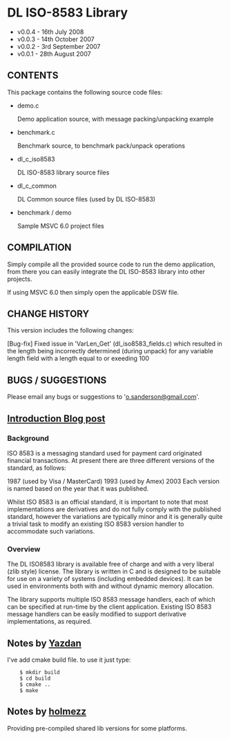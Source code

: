 # DL ISO-8583 Library

- v0.0.4 - 16th July 2008
- v0.0.3 - 14th October 2007
- v0.0.2 - 3rd September 2007
- v0.0.1 - 28th August 2007

## CONTENTS

This package contains the following source code files:

  - demo.c

      Demo application source, with message packing/unpacking example

  - benchmark.c
  
      Benchmark source, to benchmark pack/unpack operations

  - dl_c_iso8583

      DL ISO-8583 library source files

  - dl_c_common

      DL Common source files (used by DL ISO-8583)

  - benchmark / demo
  
      Sample MSVC 6.0 project files

## COMPILATION

Simply compile all the provided source code to run the demo application, from
there you can easily integrate the DL ISO-8583 library into other projects.

If using MSVC 6.0 then simply open the applicable DSW file.

## CHANGE HISTORY

This version includes the following changes:

  [Bug-fix] Fixed issue in 'VarLen_Get' (dl_iso8583_fields.c) which resulted in
            the length being incorrectly determined (during unpack) for any
            variable length field with a length equal to or exeeding 100

## BUGS / SUGGESTIONS

Please email any bugs or suggestions to 'o.sanderson@gmail.com'.

## [Introduction Blog post](http://www.oscarsanderson.com/iso-8583/)

### Background

ISO 8583 is a messaging standard used for payment card originated financial transactions. At present there are three different versions of the standard, as follows:

1987 (used by Visa / MasterCard)
1993 (used by Amex)
2003
Each version is named based on the year that it was published.

Whilst ISO 8583 is an official standard, it is important to note that most implementations are derivatives and do not fully comply with the published standard, however the variations are typically minor and it is generally quite a trivial task to modify an existing ISO 8583 version handler to accommodate such variations.

### Overview

The DL ISO8583 library is available free of charge and with a very liberal (zlib style) license. The library is written in C and is designed to be suitable for use on a variety of systems (including embedded devices). It can be used in environments both with and without dynamic memory allocation.

The library supports multiple ISO 8583 message handlers, each of which can be specified at run-time by the client application. Existing ISO 8583 message handlers can be easily modified to support derivative implementations, as required.


## Notes by [Yazdan](https://github.com/yazdan)

I've add cmake build file. to use it just type:

        $ mkdir build
        $ cd build
        $ cmake ..
        $ make

## Notes by [holmezz](https://github.com/holmezz/)

Providing pre-compiled shared lib versions for some platforms.
